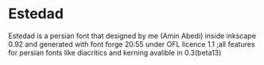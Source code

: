 # Estedad
Estedad is a persian font that designed by me (Amin Abedi) inside inkscape 0.92 and generated with font forge 20:55 under OFL licence 1.1
;all features for persian fonts like diacritics and kerning avalible in 0.3(beta13)
